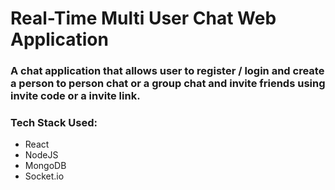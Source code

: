 # Real-Time Multi User Chat Web Application

### A chat application that allows user to register / login and create a person to person chat or a group chat and invite friends using invite code or a invite link.

### Tech Stack Used:
  - React
  - NodeJS
  - MongoDB
  - Socket.io

